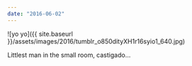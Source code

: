 ```yaml
---
date: "2016-06-02"
---
```


![yo yo]({{ site.baseurl }}/assets/images/2016/tumblr_o850dityXH1r16syio1_640.jpg)

Littlest man in the small room, castigado…
